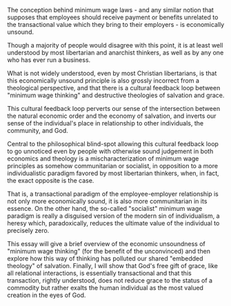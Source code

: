 The conception behind minimum wage laws - and any similar notion that supposes that employees should receive payment or benefits unrelated to the transactional value which they bring to their employers - is economically unsound.

Though a majority of people would disagree with this point, it is at least well understood by most libertarian and anarchist thinkers, as well as by any one who has ever run a business.

What is not widely understood, even by most Christian libertarians, is that this economically unsound principle is also grossly incorrect from a theological perspective, and that there is a cultural feedback loop between "minimum wage thinking" and destructive theologies of salvation and grace.

This cultural feedback loop perverts our sense of the intersection between the natural economic order and the economy of salvation, and inverts our sense of the individual's place in relationship to other individuals, the community, and God.

Central to the philosophical blind-spot allowing this cultural feedback loop to go unnoticed even by people with otherwise sound judgement in both economics and theology is a mischaracterization of minimum wage principles as somehow communitarian or socialist, in opposition to a more individualistic paradigm favored by most libertarian thinkers, when, in fact, the exact opposite is the case.

That is, a transactional paradigm of the employee-employer relationship is not only more economically sound, it is also more communitarian in its essence. On the other hand, the so-called "socialist" minimum wage paradigm is really a disguised version of the modern sin of individualism, a heresy which, paradoxically, reduces the ultimate value of the individual to precisely zero.

This essay will give a brief overview of the economic unsoundness of "minimum wage thinking" (for the benefit of the unconvinced) and then explore how this way of thinking has polluted our shared "embedded theology" of salvation. Finally, I will show that God's free gift of grace, like all relational interactions, is essentially transactional and that this transaction, rightly understood, does not reduce grace to the status of a commodity but rather exalts the human individual as the most valued creation in the eyes of God.
